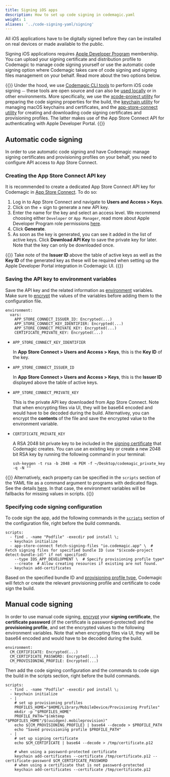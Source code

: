 ```yaml
---
title: Signing iOS apps
description: How to set up code signing in codemagic.yaml
weight: 1
aliases: '../code-signing-yaml/signing'
---
```


All iOS applications have to be digitally signed before they can be installed on real devices or made available to the public.

Signing iOS applications requires [Apple Developer Program](https://developer.apple.com/programs/enroll/) membership. You can upload your signing certificate and distribution profile to Codemagic to manage code signing yourself or use the automatic code signing option where Codemagic takes care of code signing and signing files management on your behalf. Read more about the two options below.

{{<notebox>}}
Under the hood, we use [Codemagic CLI tools](https://github.com/codemagic-ci-cd/cli-tools) to perform iOS code signing ⏤ these tools are open source and can also be [used locally](../building/running-locally/) or in other environments. More specifically, we use the [xcode-project utility](https://github.com/codemagic-ci-cd/cli-tools/blob/master/docs/xcode-project/README.md) for preparing the code signing properties for the build, the [keychain utility](https://github.com/codemagic-ci-cd/cli-tools/blob/master/docs/keychain/README.md) for managing macOS keychains and certificates, and the [app-store-connect utility](https://github.com/codemagic-ci-cd/cli-tools/blob/master/docs/app-store-connect/README.md) for creating and downloading code signing certificates and provisioning profiles. The latter makes use of the App Store Connect API for authenticating with Apple Developer Portal.
{{</notebox>}}

## Automatic code signing

In order to use automatic code signing and have Codemagic manage signing certificates and provisioning profiles on your behalf, you need to configure API access to App Store Connect.

### Creating the App Store Connect API key

It is recommended to create a dedicated App Store Connect API key for Codemagic in [App Store Connect](https://appstoreconnect.apple.com/access/api). To do so:

1. Log in to App Store Connect and navigate to **Users and Access > Keys**.
2. Click on the + sign to generate a new API key.
3. Enter the name for the key and select an access level. We recommend choosing either `Developer` or `App Manager`, read more about Apple Developer Program role permissions [here](https://help.apple.com/app-store-connect/#/deve5f9a89d7).
4. Click **Generate**.
5. As soon as the key is generated, you can see it added in the list of active keys. Click **Download API Key** to save the private key for later. Note that the key can only be downloaded once.

{{<notebox >}} 
Take note of the **Issuer ID** above the table of active keys as well as the **Key ID** of the generated key as these will be required when setting up the Apple Developer Portal integration in Codemagic UI.
{{</notebox>}}

### Saving the API key to environment variables

Save the API key and the related information as [environment](../getting-started/yaml#environment) variables. Make sure to [encrypt](../building/encrypting/#encrypting-sensitive-data) the values of the variables before adding them to the configuration file.

    environment:
      vars: 
        APP_STORE_CONNECT_ISSUER_ID: Encrypted(...)
        APP_STORE_CONNECT_KEY_IDENTIFIER: Encrypted(...)
        APP_STORE_CONNECT_PRIVATE_KEY: Encrypted(...)
        CERTIFICATE_PRIVATE_KEY: Encrypted(...)

* `APP_STORE_CONNECT_KEY_IDENTIFIER`

  In **App Store Connect > Users and Access > Keys**, this is the **Key ID** of the key.

* `APP_STORE_CONNECT_ISSUER_ID`

  In **App Store Connect > Users and Access > Keys**, this is the **Issuer ID** displayed above the table of active keys.

* `APP_STORE_CONNECT_PRIVATE_KEY`

  This is the private API key downloaded from App Store Connect. Note that when encrypting files via UI, they will be base64 encoded and would have to be decoded during the build. Alternativey, you can encrypt the **contents** of the file and save the encrypted value to the environment variable.

* `CERTIFICATE_PRIVATE_KEY`

  A RSA 2048 bit private key to be included in the [signing certificate](https://help.apple.com/xcode/mac/current/#/dev1c7c2c67d) that Codemagic creates. You can use an existing key or create a new 2048 bit RSA key by running the following command in your terminal:

      ssh-keygen -t rsa -b 2048 -m PEM -f ~/Desktop/codemagic_private_key -q -N ""

{{<notebox>}}
Alternatively, each property can be specified in the `scripts` section of the YAML file as a command argument to programs with dedicated flags. See the details [here](https://github.com/codemagic-ci-cd/cli-tools/blob/master/docs/app-store-connect/fetch-signing-files.md#--issuer-idissuer_id). In that case, the environment variables will be fallbacks for missing values in scripts.
{{</notebox>}}

### Specifying code signing configuration

To code sign the app, add the following commands in the [`scripts`](../getting-started/yaml#scripts) section of the configuration file, right before the build commands. 

    scripts:
      - find . -name "Podfile" -execdir pod install \;
      - keychain initialize
      - app-store-connect fetch-signing-files "io.codemagic.app" \  # Fetch signing files for specified bundle ID (use "$(xcode-project detect-bundle-id)" if not specified)
        --type IOS_APP_DEVELOPMENT \  # Specify provisioning profile type*
        --create  # Allow creating resources if existing are not found.
      - keychain add-certificates

Based on the specified bundle ID and [provisioning profile type]((https://github.com/codemagic-ci-cd/cli-tools/blob/master/docs/app-store-connect/fetch-signing-files.md#--typeios_app_adhoc--ios_app_development--ios_app_inhouse--ios_app_store--mac_app_development--mac_app_direct--mac_app_store--tvos_app_adhoc--tvos_app_development--tvos_app_inhouse--tvos_app_store)), Codemagic will fetch or create the relevant provisioning profile and certificate to code sign the build.

## Manual code signing

In order to use manual code signing, [encrypt](../building/encrypting/#encrypting-sensitive-data) your **signing certificate**, the **certificate password** (if the certificate is password-protected) and the **provisioning profile**, and set the encrypted values to the following environment variables. Note that when encrypting files via UI, they will be base64 encoded and would have to be decoded during the build.

    environment:
      CM_CERTIFICATE: Encrypted(...)
      CM_CERTIFICATE_PASSWORD: Encrypted(...)
      CM_PROVISIONING_PROFILE: Encrypted(...)

Then add the code signing configuration and the commands to code sign the build in the scripts section, right before the build commands.

    scripts:
      - find . -name "Podfile" -execdir pod install \;
      - keychain initialize
      - |
        # set up provisioning profiles
        PROFILES_HOME="$HOME/Library/MobileDevice/Provisioning Profiles"
        mkdir -p "$PROFILES_HOME"
        PROFILE_PATH="$(mktemp "$PROFILES_HOME"/$(uuidgen).mobileprovision)"
        echo ${CM_PROVISIONING_PROFILE} | base64 --decode > $PROFILE_PATH
        echo "Saved provisioning profile $PROFILE_PATH"
      - |
        # set up signing certificate
        echo $CM_CERTIFICATE | base64 --decode > /tmp/certificate.p12

        # when using a password-protected certificate
        keychain add-certificates --certificate /tmp/certificate.p12 --certificate-password $CM_CERTIFICATE_PASSWORD
        # when using a certificate that is not password-protected
        keychain add-certificates --certificate /tmp/certificate.p12
